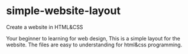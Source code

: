 # simple-website-layout
Create a website in HTML&CSS

Your beginner to learning for web design, This is a simple layout for the website.
The files are easy to understanding for html&css programming. 
